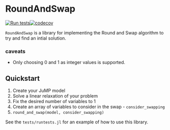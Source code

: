 # RoundAndSwap




[![Run tests](https://github.com/this-josh/RoundAndSwap.jl/actions/workflows/runtests.yml/badge.svg)](https://github.com/this-josh/RoundAndSwap.jl/actions/workflows/runtests.yml)[![codecov](https://codecov.io/gh/this-josh/RoundAndSwap.jl/branch/main/graph/badge.svg?token=hfQGPZjl2y)](https://codecov.io/gh/this-josh/RoundAndSwap.jl)

`RoundAndSwap` is a library for implementing the Round and Swap algorithm to try and find an intial solution.

### caveats

* Only choosing 0 and 1 as integer values is supported.

## Quickstart

1.  Create your JuMP model
2.  Solve a linear relaxation of your problem
3.  Fix the desired number of variables to 1
4.  Create an array of variables to consider in the swap - `consider_swapping`
5.  `round_and_swap(model, consider_swapping)`


See the `tests/runtests.jl` for an example of how to use this library.
